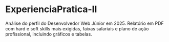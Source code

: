 # ExperienciaPratica-II
Análise do perfil do Desenvolvedor Web Júnior em 2025. Relatório em PDF com hard e soft skills mais exigidas, faixas salariais e plano de ação profissional, incluindo gráficos e tabelas.
